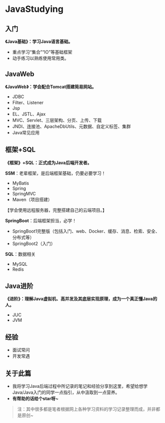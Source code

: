 # JavaStudying

## 入门

**《Java基础》：学习Java语言基础。**

  - 重点学习“集合”“IO”等基础框架
  - 动手练习以熟练使用常用类。

## JavaWeb

**《JavaWeb》：学会配合Tomcat搭建简易网站。**

  - JDBC
  - Filter、Listener
  - Jsp
  - EL、JSTL、Ajax
  - MVC、Servlet、三层架构、分页、上传、下载
  - JNDI、连接池、ApacheDbUtils、元数据、自定义标签、集群
  - Java常见应用

## 框架+SQL

**《框架》+SQL：正式成为Java后端开发者。**

**SSM**：老辈框架，是后端框架基础，仍要必要学习！

  - MyBatis
  - Spring
  - SpringMVC
  - Maven（项目搭建）

【学会使用远程服务器，完整搭建自己的云端项目。】
  
**SpringBoot**：后端框架担当，必学！

  - SpringBoot1完整版（包括入门、web、Docker、缓存、消息、检索、安全、分布式等）
  - SpringBoot2（入门）
  
**SQL**：数据相关

  - MySQL
  - Redis
  
## Java进阶

**《进阶》：理解Java虚拟机、高并发及其底层实现原理，成为一个真正懂Java的人。**

  - JUC
  - JVM
  
## 经验

  - 面试常问
  - 开发常遇


## 关于此篇

- 我将学习Java后端过程中所记录的笔记和经验分享到这里，希望给想学Java/Java入门的同学一点指引，从中汲取到一点营养。
- **有帮助的话给个star呀~**

> 注：其中很多都是笔者根据网上各种学习资料的学习记录整理而成，并非都是原创~
